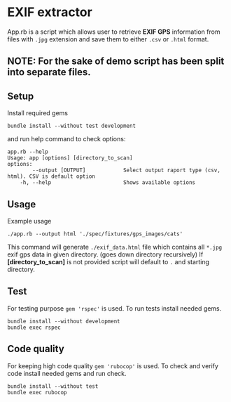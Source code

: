 EXIF extractor
================
App.rb is a script which allows user to retrieve **EXIF GPS** information from files with `.jpg` extension and save them to either `.csv` or `.html` format.

## NOTE: For the sake of demo script has been split into separate files.

## Setup
Install required gems
```
bundle install --without test development
```
and run help command to check options:
```
app.rb --help
Usage: app [options] [directory_to_scan]
options:
        --output [OUTPUT]            Select output raport type (csv, html). CSV is default option
    -h, --help                       Shows available options
```

## Usage
Example usage
```
./app.rb --output html './spec/fixtures/gps_images/cats'
```
This command will generate `./exif_data.html` file which contains all `*.jpg` exif gps data in given directory. (goes down directory recursively) If **[directory_to_scan]** is not provided script will default to `.` and starting directory.

## Test
For testing purpose `gem 'rspec'` is used. To run tests install needed gems.
```
bundle install --without development
bundle exec rspec
```

## Code quality
For keeping high code quality `gem 'rubocop'` is used. To check and verify code install needed gems and run check.
```
bundle install --without test
bundle exec rubocop
```

